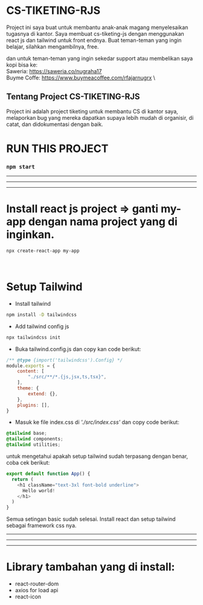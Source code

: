# CS-TIKETING-RJS
Project ini saya buat untuk membantu anak-anak magang menyelesaikan tugasnya di kantor. Saya membuat cs-tiketing-js dengan menggunakan react js dan tailwind untuk front endnya.
Buat teman-teman yang ingin belajar, silahkan mengambilnya, free.

dan untuk teman-teman yang ingin sekedar support atau membelikan saya kopi bisa ke:\
Saweria: https://saweria.co/nugraha17 \
Buyme Coffe: https://www.buymeacoffee.com/rfajarnugrx \

## Tentang Project CS-TIKETING-RJS

Project ini adalah project tiketing untuk membantu CS di kantor saya, melaporkan bug yang mereka dapatkan supaya lebih mudah di organisir, di catat, dan didokumentasi dengan baik.

# RUN THIS PROJECT
### `npm start`

****
****
****


# Install react js project => ganti my-app dengan nama project yang di inginkan.
```sh
npx create-react-app my-app
```
<br/>

# Setup Tailwind

* Install tailwind
```sh
npm install -D tailwindcss
```

* Add tailwind config js
```sh
npx tailwindcss init
```

* Buka tailwind.config.js dan copy kan code berikut:

```js
/** @type {import('tailwindcss').Config} */
module.exports = {
    content: [
        "./src/**/*.{js,jsx,ts,tsx}",
    ],
    theme: {
        extend: {},
    },
    plugins: [],
}
```
* Masuk ke file index.css di _'./src/index.css'_ dan copy code berikut:

```css
@tailwind base;
@tailwind components;
@tailwind utilities;
```

untuk mengetahui apakah setup tailwind sudah terpasang dengan benar, coba cek berikut:
```js
export default function App() {
  return (
    <h1 className="text-3xl font-bold underline">
      Hello world!
    </h1>
  )
}
```

Semua setingan basic sudah selesai. Install react dan setup tailwind sebagai framework css nya.
****
****
****


# Library tambahan yang di install:
* react-router-dom
* axios for load api
* react-icon